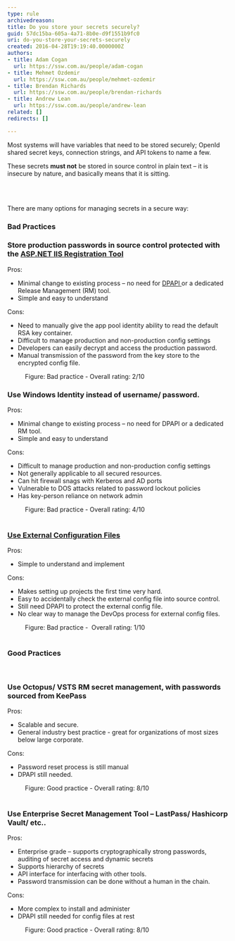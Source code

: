 ```yaml
---
type: rule
archivedreason: 
title: Do you store your secrets securely?
guid: 57dc15ba-605a-4a71-8b0e-d9f1551b9fc0
uri: do-you-store-your-secrets-securely
created: 2016-04-28T19:19:40.0000000Z
authors:
- title: Adam Cogan
  url: https://ssw.com.au/people/adam-cogan
- title: Mehmet Ozdemir
  url: https://ssw.com.au/people/mehmet-ozdemir
- title: Brendan Richards
  url: https://ssw.com.au/people/brendan-richards
- title: Andrew Lean
  url: https://ssw.com.au/people/andrew-lean
related: []
redirects: []

---
```



<p class="p1">Most systems will have variables that need to be stored securely; OpenId shared secret keys, connection strings, and API tokens to name a few. <br></p><p class="p1">These secrets <strong>must not</strong> be stored in source control in plain text – it is insecure by nature, and basically means that it is sitting.<br></p>
<br><excerpt class='endintro'></excerpt><br>
<p>There are many options for managing secrets in a secure way&#58;</p><h3>Bad Practices</h3><div class="greyBox"><h3>Store production&#160;passwords in source control protected with the <a href="https&#58;//msdn.microsoft.com/en-us/library/zhhddkxy.aspx">ASP.NET IIS Registration Tool </a></h3><p class="ssw15-rteElement-P">Pros&#58; <br></p><ul><li>Minimal change to existing process – no need for <a href="https&#58;//msdn.microsoft.com/en-us/library/ms995355.aspx">DPAPI </a>or a dedicated Release&#160;Management (RM)&#160;tool.<br></li><li>Simple and easy to understand<br></li></ul><p>Cons&#58;</p><ul><li>Need to manually give the app pool identity ability to read the default RSA key container.<br></li><li>Difficult to manage production and non-production config settings<br></li><li>Developers can easily decrypt and access the production password.<br></li><li>Manual transmission of the password from the key store to the encrypted config file.<br></li></ul></div><dd class="ssw15-rteElement-FigureBad">Figure&#58; Bad practice -&#160;Overall rating&#58;&#160;2/10<br></dd><div class="greyBox"><h3 class="ssw15-rteElement-H3">Use Windows Identity instead of username/ password.</h3><p class="ssw15-rteElement-P">Pros&#58;</p><ul><li>Minimal change to existing process – no need for DPAPI or a dedicated RM tool.</li><li>Simple and easy to understand</li></ul><p class="ssw15-rteElement-P">Cons&#58;<br> </p><ul><li>Difficult to manage production and non-production config settings</li><li>Not generally applicable to all secured resources.&#160;</li><li>Can hit firewall snags with Kerberos and AD ports</li><li>Vulnerable to DOS attacks related to password lockout policies<br></li><li>Has key-person reliance on network admin</li></ul></div><dd class="ssw15-rteElement-FigureBad">Figure&#58; Bad practice -&#160;Overall rating&#58; 4/10</dd>&#160;<div class="greyBox"><h3 class="ssw15-rteElement-H3"> 
      <a href="https&#58;//docs.microsoft.com/en-us/aspnet/identity/overview/features-api/best-practices-for-deploying-passwords-and-other-sensitive-data-to-aspnet-and-azure">Use External Configuration Files</a> <br></h3><p class="ssw15-rteElement-P">Pros&#58;</p><ul><li>Simple to understand and implement<br></li></ul><p class="ssw15-rteElement-P">Cons&#58; <br></p> 
   <ul><li>Makes setting up projects the first time very hard.</li><li>Easy to accidentally check the external config file into source control.</li><li>Still need DPAPI to protect the external config file.</li><li>No clear way to manage the DevOps process for external config files.</li></ul></div><dd class="ssw15-rteElement-FigureBad">Figure&#58; Bad practice -&#160; Overall rating&#58; 1/10</dd><div>
   <br>
   <h3 class="ssw15-rteElement-H3">Good Practices</h3> ​ 
   <div class="greyBox"><h3 class="ssw15-rteElement-H3">Use Octopus/ VSTS RM secret management, with passwords sourced from KeePass<br></h3><p class="ssw15-rteElement-P">Pros&#58; <br></p> 
      <ul><li>Scalable and secure.<br></li><li>General industry best practice - great for organizations of most sizes below large corporate.<br></li></ul><p class="ssw15-rteElement-P">Cons&#58; <br></p> 
      <ul><li>Password reset process is still manual<br></li><li>DPAPI still needed.<br></li></ul></div><dd class="ssw15-rteElement-FigureGood">Figure&#58; Good practice -&#160;Overall rating&#58; 8/10</dd></div><div>
   <br>
   <div class="greyBox"><h3 class="ssw15-rteElement-H3">Use Enterprise Secret Management Tool – LastPass/ Hashicorp Vault/ etc..</h3><p class="ssw15-rteElement-P">Pros&#58; <br></p> 
      <ul><li>Enterprise grade – supports cryptographically strong passwords, auditing of secret access and dynamic secrets<br></li><li>Supports hierarchy of secrets<br></li><li>API interface for interfacing with other tools.<br></li><li>Password transmission can be done without a human in the chain.<br></li></ul><p class="ssw15-rteElement-P">Cons&#58; <br></p><ul><li>More complex to install and administer<br></li><li>DPAPI still needed for config files at rest<br></li></ul></div><dd class="ssw15-rteElement-FigureGood">Figure&#58; Good practice -&#160;​Overall rating&#58; 8/10</dd></div>


